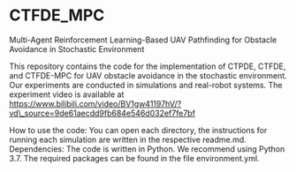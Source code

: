 # CTFDE_MPC
Multi-Agent Reinforcement Learning-Based UAV Pathfinding for Obstacle Avoidance in Stochastic Environment

This repository contains the code for the implementation of CTPDE, CTFDE, and CTFDE-MPC for UAV obstacle avoidance in the stochastic environment. 
Our experiments are conducted in simulations and real-robot systems. The experiment video is available at https://www.bilibili.com/video/BV1gw41197hV/?vd\_source=9de61aecdd9fb684e546d032ef7fe7bf

How to use the code: You can open each directory, the instructions for running each simulation are written in the respective readme.md. Dependencies: The code is written in Python. We recommend using Python 3.7. The required packages can be found in the file environment.yml.
